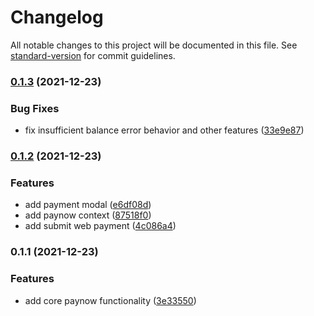 # Changelog

All notable changes to this project will be documented in this file. See [standard-version](https://github.com/conventional-changelog/standard-version) for commit guidelines.

### [0.1.3](https://github.com/tate2301/paynow-react/compare/v0.1.2...v0.1.3) (2021-12-23)


### Bug Fixes

* fix insufficient balance error behavior and other features ([33e9e87](https://github.com/tate2301/paynow-react/commit/33e9e87bf9665e020bdd9d75f5863760acbb01b6))

### [0.1.2](https://github.com/tate2301/paynow-react/compare/v0.1.1...v0.1.2) (2021-12-23)


### Features

* add payment modal ([e6df08d](https://github.com/tate2301/paynow-react/commit/e6df08df379e15c2187756e7cf093af7e2197e87))
* add paynow context ([87518f0](https://github.com/tate2301/paynow-react/commit/87518f0821c42e78d47c43211fd2b2cf48fbf344))
* add submit web payment ([4c086a4](https://github.com/tate2301/paynow-react/commit/4c086a4dbc6e0ebb4528bb9f348afbe984aa5d62))

### 0.1.1 (2021-12-23)


### Features

* add core paynow functionality ([3e33550](https://github.com/tate2301/paynow-react/commit/3e335501ba78a43ecb33dab5c2cf5b007c6e9213))
